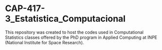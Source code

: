 # CAP-417-3_Estatistica_Computacional
This repository was created to host the codes used in Computational Statistics classes offered by the PhD program in Applied Computing at INPE (National Institute for Space Research).
